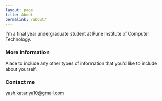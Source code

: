 ```yaml
---
layout: page
title: About
permalink: /about/
---
```


I'm a final year undergraduate student at Pune Institute of Computer Technology. 

### More Information

Alace to include any other types of information that you'd like to include about yourself.

### Contact me

[yash.katariya10@gmail.com](mailto:yash.katariya10@gmail.com)
